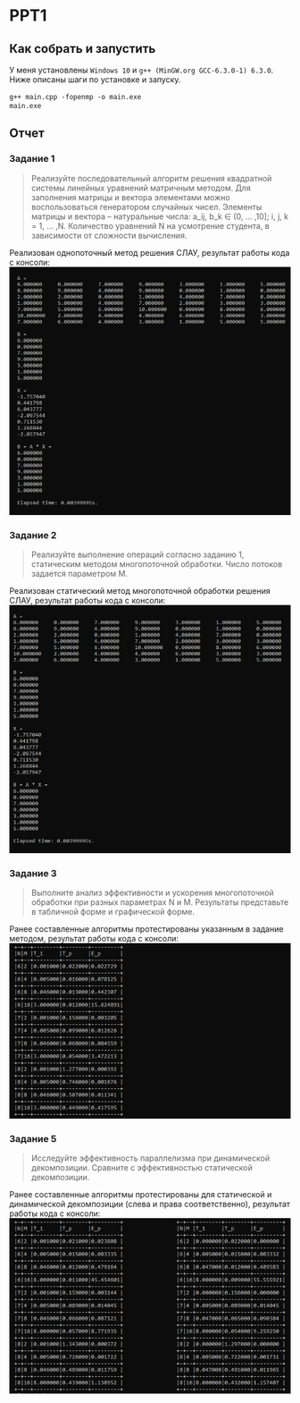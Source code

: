 # PPT1

## Как собрать и запустить

У меня установлены `Windows 10` и `g++ (MinGW.org GCC-6.3.0-1) 6.3.0`. \
Ниже описаны шаги по установке и запуску.

```batch
g++ main.cpp -fopenmp -o main.exe
main.exe
```

## Отчет

### Задание 1
> Реализуйте последовательный алгоритм решения квадратной системы линейных уравнений матричным методом. Для заполнения матрицы и вектора элементами можно воспользоваться генератором случайных чисел. Элементы матрицы и вектора – натуральные числа: a_ij, b_k ∈ (0, ... ,10]; i, j, k = 1, ... ,N. Количество уравнений N на усмотрение студента, в зависимости от сложности вычисления.

Реализован однопоточный метод решения СЛАУ, результат работы кода с консоли: \
![single](./png/single.png)

### Задание 2
> Реализуйте выполнение операций согласно заданию 1, статическим методом многопоточной обработки. Число потоков задается параметром M.

Реализован статический метод многопоточной обработки решения СЛАУ, результат работы кода с консоли: \
![multi](./png/multi.png)

### Задание 3
> Выполните анализ эффективности и ускорения многопоточной обработки при разных параметрах N и M. Результаты представьте в табличной форме и графической форме.

Ранее составленные алгоритмы протестированы указанным в задание методом, результат работы кода с консоли: \
![test_algs](./png/test_algs.png)

### Задание 5
> Исследуйте эффективность параллелизма при динамической декомпозиции. Сравните с эффективностью статической декомпозиции.

Ранее составленные алгоритмы протестированы для статической и динамической декомпозиции (слева и права соответственно), результат работы кода с консоли: \
![test_algs_sch](./png/test_algs_sch.png)